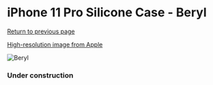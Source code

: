 # iPhone 11 Pro Silicone Case - Beryl

[Return to previous page](/iphone_11)

[High-resolution image from Apple](https://store.storeimages.cdn-apple.com/8756/as-images.apple.com/is/MXM72?wid=4500&hei=4500&fmt=png)

<div style="width: 384px"><img src="/everyphone/MXM72.png" alt="Beryl"></div>

### Under construction
